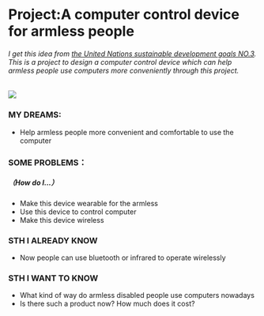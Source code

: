 # Project:A computer control device for armless people
###### I get this idea from [the United Nations sustainable development goals NO.3](https://www.un.org/sustainabledevelopment/zh/health/). This is a project to design a computer control device which can help armless people use computers more conveniently through this project.
![](http://sce3a3b6c0d5pq-sb-qn.qiqiuyun.net/files/default/2018/01-31/2037448f1972464083.jpg)
### MY DREAMS:
* Help armless people more convenient and comfortable to use the computer

### SOME PROBLEMS：  
##### （How do I...）
* Make this device wearable for the armless
* Use this device to control computer
* Make this device wireless

### STH I ALREADY KNOW
* Now people can use bluetooth or infrared to operate wirelessly

### STH I WANT TO KNOW
* What kind of way do armless disabled people use computers nowadays
* Is there such a product now? How much does it cost?
